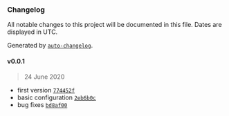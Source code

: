 ### Changelog

All notable changes to this project will be documented in this file. Dates are displayed in UTC.

Generated by [`auto-changelog`](https://github.com/CookPete/auto-changelog).

#### v0.0.1

> 24 June 2020

- first version [`774452f`](https://github.com/webreinvent/vaahcms-theme-btfourpointfour/commit/774452f8521c15f5e915bbe2a9d11bc22820a1e9)
- basic configuration [`2eb6b0c`](https://github.com/webreinvent/vaahcms-theme-btfourpointfour/commit/2eb6b0cb79fbd2971ecd730712a321fe5393d59e)
- bug fixes [`bd8af00`](https://github.com/webreinvent/vaahcms-theme-btfourpointfour/commit/bd8af0061c50a03a575094dc375b31f289711d96)
